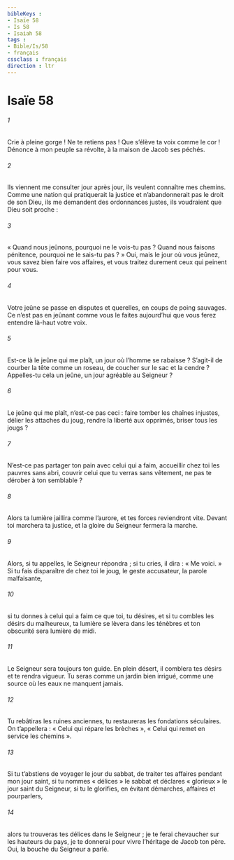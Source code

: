 ```yaml
---
bibleKeys : 
- Isaïe 58
- Is 58
- Isaiah 58
tags : 
- Bible/Is/58
- français
cssclass : français
direction : ltr
---
```


# Isaïe 58

###### 1
Crie à pleine gorge ! Ne te retiens pas !
Que s’élève ta voix comme le cor !
Dénonce à mon peuple sa révolte,
à la maison de Jacob ses péchés.
###### 2
Ils viennent me consulter jour après jour,
ils veulent connaître mes chemins.
Comme une nation qui pratiquerait la justice
et n’abandonnerait pas le droit de son Dieu,
ils me demandent des ordonnances justes,
ils voudraient que Dieu soit proche :
###### 3
« Quand nous jeûnons,
pourquoi ne le vois-tu pas ?
Quand nous faisons pénitence,
pourquoi ne le sais-tu pas ? »
Oui, mais le jour où vous jeûnez,
vous savez bien faire vos affaires,
et vous traitez durement ceux qui peinent pour vous.
###### 4
Votre jeûne se passe en disputes et querelles,
en coups de poing sauvages.
Ce n’est pas en jeûnant comme vous le faites aujourd’hui
que vous ferez entendre là-haut votre voix.
###### 5
Est-ce là le jeûne qui me plaît,
un jour où l’homme se rabaisse ?
S’agit-il de courber la tête comme un roseau,
de coucher sur le sac et la cendre ?
Appelles-tu cela un jeûne,
un jour agréable au Seigneur ?
###### 6
Le jeûne qui me plaît, n’est-ce pas ceci :
faire tomber les chaînes injustes,
délier les attaches du joug,
rendre la liberté aux opprimés,
briser tous les jougs ?
###### 7
N’est-ce pas partager ton pain avec celui qui a faim,
accueillir chez toi les pauvres sans abri,
couvrir celui que tu verras sans vêtement,
ne pas te dérober à ton semblable ?
###### 8
Alors ta lumière jaillira comme l’aurore,
et tes forces reviendront vite.
Devant toi marchera ta justice,
et la gloire du Seigneur fermera la marche.
###### 9
Alors, si tu appelles, le Seigneur répondra ;
si tu cries, il dira : « Me voici. »
Si tu fais disparaître de chez toi
le joug, le geste accusateur, la parole malfaisante,
###### 10
si tu donnes à celui qui a faim ce que toi, tu désires,
et si tu combles les désirs du malheureux,
ta lumière se lèvera dans les ténèbres
et ton obscurité sera lumière de midi.
###### 11
Le Seigneur sera toujours ton guide.
En plein désert, il comblera tes désirs
et te rendra vigueur.
Tu seras comme un jardin bien irrigué,
comme une source où les eaux ne manquent jamais.
###### 12
Tu rebâtiras les ruines anciennes,
tu restaureras les fondations séculaires.
On t’appellera : « Celui qui répare les brèches »,
« Celui qui remet en service les chemins ».
###### 13
Si tu t’abstiens de voyager le jour du sabbat,
de traiter tes affaires pendant mon jour saint,
si tu nommes « délices » le sabbat
et déclares « glorieux » le jour saint du Seigneur,
si tu le glorifies, en évitant
démarches, affaires et pourparlers,
###### 14
alors tu trouveras tes délices dans le Seigneur ;
je te ferai chevaucher sur les hauteurs du pays,
je te donnerai pour vivre l’héritage de Jacob ton père.
Oui, la bouche du Seigneur a parlé.
